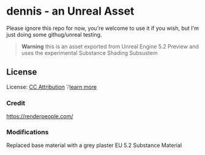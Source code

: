 # dennis - an Unreal Asset

Please ignore this repo for now, you're welcome to use it if you wish, but I'm just doing some githug/unreal testing.

> **Warning** this is an asset exported from Unreal Engine 5.2 Preview and uses the experimental Substance Shading Subsustem

## License
License:  [CC Attribution](LICENSE.md) :grey_question:[learn more](http://creativecommons.org/licenses/by/4.0/)

### Credit
 https://renderpeople.com/
 
### Modifications
Replaced base material with a grey plaster EU 5.2 Substance Material
